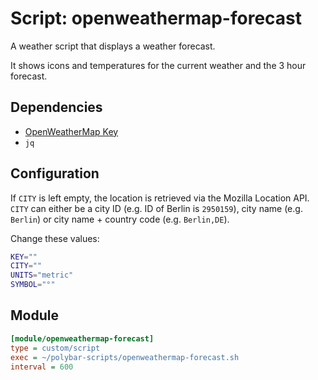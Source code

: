# Script: openweathermap-forecast

A weather script that displays a weather forecast.

It shows icons and temperatures for the current weather and the 3 hour forecast.


## Dependencies

* [OpenWeatherMap Key](https://openweathermap.org/appid)
* `jq`


## Configuration

If `CITY` is left empty, the location is retrieved via the Mozilla Location API. `CITY` can either be a city ID (e.g. ID of Berlin is `2950159`), city name (e.g. `Berlin`) or city name + country code (e.g. `Berlin,DE`).

Change these values:

```sh
KEY=""
CITY=""
UNITS="metric"
SYMBOL="°"
```


## Module

```ini
[module/openweathermap-forecast]
type = custom/script
exec = ~/polybar-scripts/openweathermap-forecast.sh
interval = 600
```
